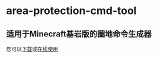 # area-protection-cmd-tool

## 适用于Minecraft基岩版的圈地命令生成器
 
您可以[下载](https://github.com/FtyLollipop/area-protection-cmd-tool/archive/master.zip)或[在线使用](https://ftylollipop.github.io/area-protection-cmd-tool/)
